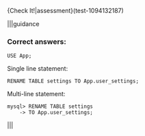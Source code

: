{Check It!|assessment}(test-1094132187)


|||guidance
### Correct answers:

`USE App;`

Single line statement:

`RENAME TABLE settings TO App.user_settings;`

Multi-line statement:

```
mysql> RENAME TABLE settings 
    -> TO App.user_settings;
```

|||
